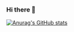 ### Hi there 👋
<!-- [![Top Langs](https://github-readme-stats.vercel.app/api/top-langs/?username=nishinji)](https://github.com/anuraghazra/github-readme-stats) -->
[![Anurag's GitHub stats](https://github-readme-stats.vercel.app/api?username=nishinji&show_icons=true)](https://github.com/anuraghazra/github-readme-stats)

<!--
**nishinji/nishinji** is a ✨ _special_ ✨ repository because its `README.md` (this file) appears on your GitHub profile.

Here are some ideas to get you started:

- 🔭 I’m currently working on ...
- 🌱 I’m currently learning ...
- 👯 I’m looking to collaborate on ...
- 🤔 I’m looking for help with ...
- 💬 Ask me about ...
- 📫 How to reach me: ...
- 😄 Pronouns: ...
- ⚡ Fun fact: ...
-->

